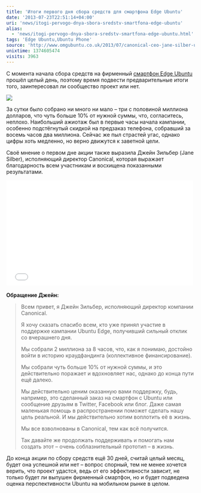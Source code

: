 ```yaml
---
title: 'Итоги первого дня сбора средств для смартфона Edge Ubuntu'
date: '2013-07-23T22:51:14+04:00'
uri: 'news/itogi-pervogo-dnya-sbora-sredstv-smartfona-edge-ubuntu'
alias: 
  - 'news/itogi-pervogo-dnya-sbora-sredstv-smartfona-edge-ubuntu.html'
tags: 'Edge Ubuntu,Ubuntu Phone'
source: 'http://www.omgubuntu.co.uk/2013/07/canonical-ceo-jane-silber-ubuntu-edge-day-one'
unixtime: 1374605474
visits: 3963
---
```

С момента начала сбора средств на фирменный [смартфон Edge Ubuntu](news/edge-ubuntu) прошёл целый день, поэтому время подвести предварительные итоги того, заинтересовал ли сообщество проект или нет.

[![](img/2013/07/23/22-00/9349786134.jpg)](img/2013/07/23/22-00/9349786134.jpg)

За сутки было собрано ни много ни мало – три с половиной миллиона долларов, что чуть больше 10% от нужной суммы, что, согласитесь, неплохо. Наибольший ажиотаж был в первые часы начала кампании, особенно подстёгнутый скидкой на предзаказ телефона, собравший за восемь часов два миллиона. Сейчас же пыл страстей угас, однако цифры хоть медленно, но верно движутся к заветной цели.

Своё мнение о первом дне акции также выразила Джейн Зильбер (Jane Silber), исполняющий директор Canonical, которая выражает благодарность всем участникам и восхищена показанными результатами.

<iframe src="//www.youtube.com/embed/c8Ezwg5LKd4" frameborder="0" width="500" height="281"></iframe> 

**Обращение Джейн:**

> Всем привет, я Джейн Зильбер, исполняющий директор компании Canonical.
> 
> Я хочу сказать спасибо всем, кто уже принял участие в поддержке кампании Ubuntu Edge, получивший сильный отклик со вчерашнего дня.
> 
> Мы собрали 2 миллиона за 8 часов, что, как я понимаю, достойно войти в историю краудфандинга (коллективное финансирование).
> 
> Мы собрали чуть больше 10% от нужной суммы, и это действительно поражает и вдохновляет нас, однако до конца пути ещё далеко.
> 
> Мы действительно ценим оказанную вами поддержку, будь, например, это сделанный заказ на смартфон с Ubuntu или сообщение друзьям в Twitter, Facebook или блог. Даже самая маленькая помощь в распространении поможет сделать нашу цель реальной. И мы действительно хотим воплотить её в жизнь.
> 
> Мы все взволнованы в Canonical, тем как всё получится.
> 
> Так давайте же продолжать поддерживать и помогать нам создать этот – очень соблазнительный прототип – в жизнь.

До конца акции по сбору средств ещё 30 дней, считай целый месяц, будет она успешной или нет – вопрос спорный, тем не менее хочется верить, что проект удастся, ведь от его эффективности зависит, не только будет ли выпушен фирменный смартфон, но и будет подведена оценка перспективности Ubuntu на мобильном рынке в целом.
